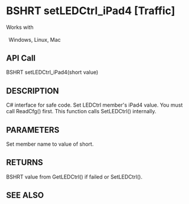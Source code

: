 # BSHRT setLEDCtrl_iPad4 [Traffic]

Works with <p class="s1" style="padding-top: 2pt;padding-left: 5pt;text-indent: 0pt;text-align: left;"><a name="bookmark453">&zwnj;</a>Windows, Linux, Mac</p>

## API Call
BSHRT setLEDCtrl_iPad4(short value)
## DESCRIPTION
C# interface for safe code. Set LEDCtrl member&#39;s iPad4 value. You must call ReadCfg() first. This function calls SetLEDCtrl() internally.

## PARAMETERS
Set member name to value of short.

## RETURNS
BSHRT value from GetLEDCtrl() if failed or SetLEDCtrl().

## SEE ALSO

